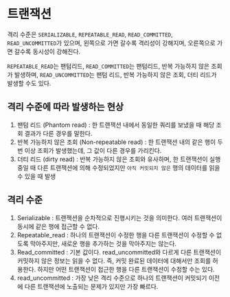 # 트랜잭션

격리 수준은 `SERIALIZABLE`, `REPEATABLE_READ`, `READ_COMMITTED`, `READ_UNCOMMITTED`가 있으며, 왼쪽으로 가면 갈수록 격리성이 강해지며, 
오른쪽으로 가면 갈수록 동시성이 강해진다.

`REPEATABLE_READ`는 팬텀리드, `READ_COMMITTED`는 팬텀리드, 반복 가능하지 않은 조회가 발생하며, `READ_UNCOMMITTED`는 팬텀 리드, 반복 가능하지 않은
조회, 더티 리드가 발생할 수도 있다. 

## 격리 수준에 따라 발생하는 현상
1. 팬텀 리드 (Phantom read) : 한 트랜잭션 내에서 동일한 쿼리를 보냈을 때 해당 조회 결과가 다른 경우를 말한다. 
2. 반복 가능하지 않은 조회 (Non-repeatable read) : 한 트랜잭션 내의 같은 행이 두 번 이상 조회가 발생했는데, 그 값이 다른 경우를 가리킨다. 
3. 더티 리드 (dirty read) : 반복 가능하지 않은 조회와 유사하며, 한 트랜잭션이 실행 중일 때 다른 트랜잭션에 의해 수정되었지만 `아직 커밋되지 않은` 행의 데이터를 읽을 수 있을 때 발생

## 격리 수준
1. Serializable : 트랜잭션을 순차적으로 진행시키는 것을 의미한다. 여러 트랜잭션이 동시에 같은 행에 접근할 수 없다. 
2. Repeatable_read : 하나의 트랜잭션이 수정한 행을 다른 트랜잭션이 수정할 수 없도록 막아주지만, 새로운 행을 추가하는 것을 막아주지는 않는다. 
3. Read_committed : 기본 값이다. read_uncommitted와 다르게 다른 트랜잭션이 커밋하지 않은 정보는 읽을 수 없다. 즉, 커밋 완료된 데이터에 대해서만 조회를 허용한다. 하지만 어떤 트랜잭션이 접근한 행을 다른 트랜잭션이 수정할 수는 있다.
4. read_uncommitted : 가장 낮은 격리 수준으로 하나의 트랜잭션이 커밋되기 이전에 다른 트랜잭션에 노출되는 문제가 있지만 가장 빠르다. 